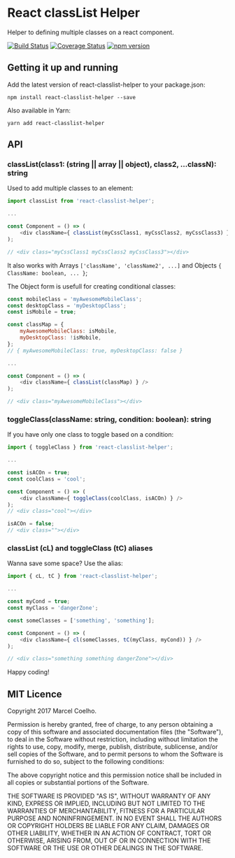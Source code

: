 # React classList Helper
Helper to defining multiple classes on a react component.

[![Build Status](https://travis-ci.org/flasd/react-classlist-helper.svg?branch=master)](https://travis-ci.org/flasd/react-classlist-helper) [![Coverage Status](https://coveralls.io/repos/github/flasd/react-classlist-helper/badge.svg?branch=master)](https://coveralls.io/github/flasd/react-classlist-helper?branch=master) [![npm version](https://badge.fury.io/js/react-classlist-helper.svg)](https://www.npmjs.com/package/react-classlist-helper)

## Getting it up and running

Add the latest version of react-classlist-helper to your package.json:
```
npm install react-classlist-helper --save
```
Also available in Yarn:
```
yarn add react-classlist-helper
```

## API

### classList(class1: (string || array || object), class2, ...classN): string
Used to add multiple classes to an element:

```javascript
import classList from 'react-classlist-helper';

...

const Component = () => (
    <div className={ classList(myCssClass1, myCssClass2, myCssClass3) } />
);

// <div class="myCssClass1 myCssClass2 myCssClass3"></div>
```

It also works with Arrays `['className', 'className2', ...]` and Objects `{ ClassName: boolean, ... }`;

The Object form is usefull for creating conditional classes:

```javascript
const mobileClass = 'myAwesomeMobileClass';
const desktopClass = 'myDesktopClass';
const isMobile = true;

const classMap = {
    myAwesomeMobileClass: isMobile,
    myDesktopClass: !isMobile,
};
// { myAwesomeMobileClass: true, myDesktopClass: false }

...

const Component = () => (
    <div className={ classList(classMap) } />
);

// <div class="myAwesomeMobileClass"></div>

```

### toggleClass(className: string, condition: boolean): string

If you have only one class to toggle based on a condition:
```javascript
import { toggleClass } from 'react-classlist-helper';

...

const isACOn = true;
const coolClass = 'cool';

const Component = () => (
    <div className={ toggleClass(coolClass, isACOn) } />
);
// <div class="cool"></div>

isACOn = false;
// <div class=""></div>

```

### classList (cL) and toggleClass (tC) aliases
Wanna save some space? Use the alias:
```javascript
import { cL, tC } from 'react-classlist-helper';

...

const myCond = true;
const myClass = 'dangerZone';

const someClasses = ['something', 'something'];

const Component = () => (
    <div className={ cl(someClasses, tC(myClass, myCond)) } />
);

// <div class="something something dangerZone"></div>
```

Happy coding!

## MIT Licence
Copyright 2017 Marcel Coelho.

Permission is hereby granted, free of charge, to any person obtaining a copy of this software and associated documentation files (the "Software"), to deal in the Software without restriction, including without limitation the rights to use, copy, modify, merge, publish, distribute, sublicense, and/or sell copies of the Software, and to permit persons to whom the Software is furnished to do so, subject to the following conditions:

The above copyright notice and this permission notice shall be included in all copies or substantial portions of the Software.

THE SOFTWARE IS PROVIDED "AS IS", WITHOUT WARRANTY OF ANY KIND, EXPRESS OR IMPLIED, INCLUDING BUT NOT LIMITED TO THE WARRANTIES OF MERCHANTABILITY, FITNESS FOR A PARTICULAR PURPOSE AND NONINFRINGEMENT. IN NO EVENT SHALL THE AUTHORS OR COPYRIGHT HOLDERS BE LIABLE FOR ANY CLAIM, DAMAGES OR OTHER LIABILITY, WHETHER IN AN ACTION OF CONTRACT, TORT OR OTHERWISE, ARISING FROM, OUT OF OR IN CONNECTION WITH THE SOFTWARE OR THE USE OR OTHER DEALINGS IN THE SOFTWARE.
